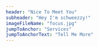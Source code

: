 ```yaml
---
header: "Nice To Meet You"
subheader: "Hey I'm schweezzy!"
imageFileName: "focus.jpg"
jumpToAnchor: "Services"
jumpToAnchorText: "Tell Me More"
---
```

